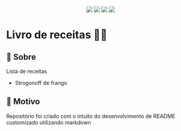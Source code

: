 <h3 align="center">
  <img src="https://img.shields.io/github/repo-size/kaiquegh/lista-receitas?style=plastic">
  <img src="https://img.shields.io/badge/made%20by-kaiquegh-green?style=plastic">
  <img src="https://img.shields.io/github/last-commit/kaiquegh/lista-receitas?style=plastic">
  <img src="https://img.shields.io/github/license/srsantosdev/kaiquegh?style=plastic">
</h3>

# Livro de receitas :man_cook:

<h2 id="about">🔎 Sobre</h2>
Lista de receitas

 - Strogonoff de frango


<h2 id="reason">🎯 Motivo</h2>

Repositório foi criado com o intuito do desenvolvimento de README customizado utilizando markdown




